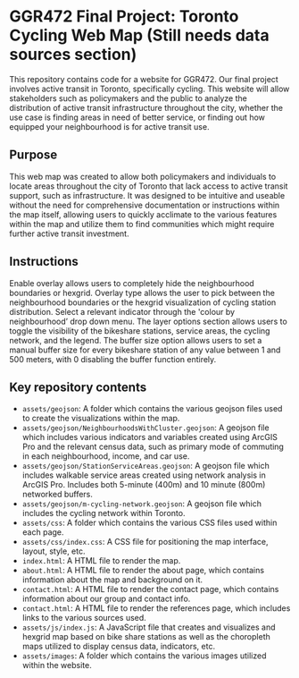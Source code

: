 # GGR472 Final Project: Toronto Cycling Web Map (Still needs data sources section)
 
This repository contains code for a website for GGR472. Our final project involves active transit in Toronto, specifically cycling. This website will allow stakeholders such as policymakers and the public to analyze the distribution of active transit infrastructure throughout the city, whether the use case is finding areas in need of better service, or finding out how equipped your neighbourhood is for active transit use. 

## Purpose
This web map was created to allow both policymakers and individuals to locate areas throughout the city of Toronto that lack access to active transit support, such as infrastructure. It was designed to be intuitive and useable without the need for comprehensive documentation or instructions within the map itself, allowing users to quickly acclimate to the various features within the map and utilize them to find communities which might require further active transit investment.

## Instructions 
Enable overlay allows users to completely hide the neighbourhood boundaries or hexgrid. Overlay type allows the user to pick between the neighbourhood boundaries or the hexgrid visualization of cycling station distribution. Select a relevant indicator through the 'colour by neighbourhood’ drop down menu. The layer options section allows users to toggle the visibility of the bikeshare stations, service areas, the cycling network, and the legend. The buffer size option allows users to set a manual buffer size for every bikeshare station of any value between 1 and 500 meters, with 0 disabling the buffer function entirely. 

## Key repository contents
- `assets/geojson`: A folder which contains the various geojson files used to create the visualizations within the map.
- `assets/geojson/NeighbourhoodsWithCluster.geojson`: A geojson file which includes various indicators and variables created using ArcGIS Pro and the relevant census data, such as primary mode of commuting in each neighbourhood, income, and car use. 
- `assets/geojson/StationServiceAreas.geojson`: A geojson file which includes walkable service areas created using network analysis in ArcGIS Pro. Includes both 5-minute (400m) and 10 minute (800m) networked buffers.
- `assets/geojson/m-cycling-network.geojson`: A geojson file which includes the cycling network within Toronto.
- `assets/css`: A folder which contains the various CSS files used within each page.
- `assets/css/index.css`: A CSS file for positioning the map interface, layout, style, etc.
- `index.html`: A HTML file to render the map.
- `about.html`: A HTML file to render the about page, which contains information about the map and background on it.
- `contact.html`: A HTML file to render the contact page, which contains information about our group and contact info.
- `contact.html`: A HTML file to render the references page, which includes links to the various sources used.
- `assets/js/index.js`: A JavaScript file that creates and visualizes and hexgrid map based on bike share stations as well as the choropleth maps utilized to display census data, indicators, etc.
- `assets/images`: A folder which contains the various images utilized within the website.
